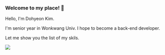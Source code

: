 ### Welcome to my place! 👋

Hello, I'm Dohyeon Kim.

I'm senior year in Wonkwang Univ. I hope to become a back-end developer.

Let me show you the list of my skils.

<img src="https://img.shields.io/badge/Spring-Boot-6DB33F?style=for-the-badge&logo=Spring-Boot&logoColor=white">
